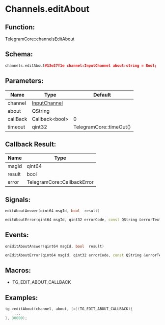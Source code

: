 # Channels.editAbout

## Function:

TelegramCore::channelsEditAbout

## Schema:

```c++
channels.editAbout#13e27f1e channel:InputChannel about:string = Bool;
```
## Parameters:

|Name|Type|Default|
|----|----|-------|
|channel|[InputChannel](../../types/inputchannel.md)||
|about|QString||
|callBack|Callback&lt;bool&gt;|0|
|timeout|qint32|TelegramCore::timeOut()|

## Callback Result:

|Name|Type|
|----|----|
|msgId|qint64|
|result|bool|
|error|TelegramCore::CallbackError|

## Signals:

```c++
editAboutAnswer(qint64 msgId, bool  result)
```
```c++
editAboutError(qint64 msgId, qint32 errorCode, const QString &errorText)
```

## Events:

```c++
onEditAboutAnswer(qint64 msgId, bool  result)
```
```c++
onEditAboutError(qint64 msgId, qint32 errorCode, const QString &errorText)
```

## Macros:

* TG_EDIT_ABOUT_CALLBACK

## Examples:

```c++
tg->editAbout(channel, about, [=](TG_EDIT_ABOUT_CALLBACK){
    ...
}, 30000);
```
